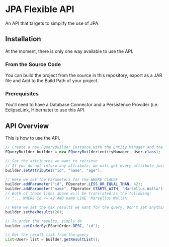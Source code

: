 # JPA Flexible API

An API that targets to simplify the use of JPA.

## Installation

At the moment, there is only one way available to use the API.

### From the Source Code

You can build the project from the source in this repository, export as a JAR file and Add to the Build Path of your project.

### Prerequisites

You'll need to have a Database Connector and a Persistence Provider (i.e. EclipseLink, Hibernate) to use this API.

## API Overview

This is how to use the API.

```java
// Create a new FQueryBuilder instance with the Entity Manager and the Managed Class that we are querying
FQueryBuilder builder = new FQueryBuilder(entityManager, User.class);

// Set the attributes we want to retrieve
// If you do not inform any attribute, we will get every attribute just like normal JPQL queries
builder.setAttributes("id", "name", "age");

// Here we set the Parameters for the WHERE CLAUSE
builder.addParameter("id", FOperator.LESS_OR_EQUAL_THAN, 42);
builder.addParameter("name", FOperator.STARTS_WITH, "Marsellus Walla");
// Both of those lines above will be translated as the following:
// "... WHERE id <= 42 AND name LIKE 'Marsellus Walla%'

// Here we set the max results we want for the query. Don't set anything or set 0 for no limit
builder.setMaxResults(20);

// To order the results, simply do
builder.setOrderBy(FSortOrder.DESC, "id");

// Get the result list from the query
List<User> list = builder.getResultList();
```
